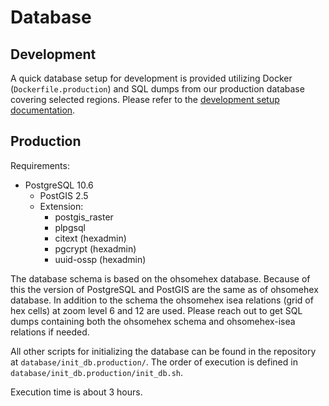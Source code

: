 # Database

## Development

A quick database setup for development is provided utilizing Docker (`Dockerfile.production`) and SQL dumps from our production database covering selected regions. Please refer to the [development setup documentation](docs/development-setup.md).


## Production

Requirements:

- PostgreSQL 10.6
  - PostGIS 2.5
  - Extension:
    - postgis_raster
    - plpgsql
    - citext (hexadmin)
    - pgcrypt (hexadmin)
    - uuid-ossp (hexadmin)


The database schema is based on the ohsomehex database. Because of this the version of PostgreSQL and PostGIS are the same as of ohsomehex database. In addition to the schema the ohsomehex isea relations (grid of hex cells) at zoom level 6 and 12 are used. Please reach out to get SQL dumps containing both the ohsomehex schema and ohsomehex-isea relations if needed.

All other scripts for initializing the database can be found in the repository at `database/init_db.production/`.
The order of execution is defined in `database/init_db.production/init_db.sh`.

Execution time is about 3 hours.
